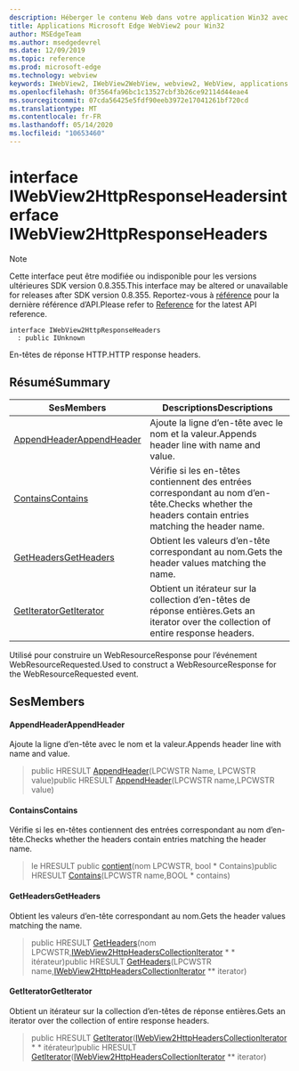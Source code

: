 ```yaml
---
description: Héberger le contenu Web dans votre application Win32 avec le contrôle Microsoft Edge WebView2
title: Applications Microsoft Edge WebView2 pour Win32
author: MSEdgeTeam
ms.author: msedgedevrel
ms.date: 12/09/2019
ms.topic: reference
ms.prod: microsoft-edge
ms.technology: webview
keywords: IWebView2, IWebView2WebView, webview2, WebView, applications Win32, Win32, Edge
ms.openlocfilehash: 0f3564fa96bc1c13527cbf3b26ce92114d44eae4
ms.sourcegitcommit: 07cda56425e5fdf90eeb3972e17041261bf720cd
ms.translationtype: MT
ms.contentlocale: fr-FR
ms.lasthandoff: 05/14/2020
ms.locfileid: "10653460"
---
```

# <span data-ttu-id="61e61-104">interface IWebView2HttpResponseHeaders</span><span class="sxs-lookup"><span data-stu-id="61e61-104">interface IWebView2HttpResponseHeaders</span></span> 

> [!NOTE]
> <span data-ttu-id="61e61-105">Cette interface peut être modifiée ou indisponible pour les versions ultérieures SDK version 0.8.355.</span><span class="sxs-lookup"><span data-stu-id="61e61-105">This interface may be altered or unavailable for releases after SDK version 0.8.355.</span></span> <span data-ttu-id="61e61-106">Reportez-vous à [référence](../../../webview2-api-reference.md) pour la dernière référence d’API.</span><span class="sxs-lookup"><span data-stu-id="61e61-106">Please refer to [Reference](../../../webview2-api-reference.md) for the latest API reference.</span></span>

```
interface IWebView2HttpResponseHeaders
  : public IUnknown
```

<span data-ttu-id="61e61-107">En-têtes de réponse HTTP.</span><span class="sxs-lookup"><span data-stu-id="61e61-107">HTTP response headers.</span></span>

## <span data-ttu-id="61e61-108">Résumé</span><span class="sxs-lookup"><span data-stu-id="61e61-108">Summary</span></span>

 <span data-ttu-id="61e61-109">Ses</span><span class="sxs-lookup"><span data-stu-id="61e61-109">Members</span></span>                        | <span data-ttu-id="61e61-110">Descriptions</span><span class="sxs-lookup"><span data-stu-id="61e61-110">Descriptions</span></span>
--------------------------------|---------------------------------------------
[<span data-ttu-id="61e61-111">AppendHeader</span><span class="sxs-lookup"><span data-stu-id="61e61-111">AppendHeader</span></span>](#appendheader) | <span data-ttu-id="61e61-112">Ajoute la ligne d’en-tête avec le nom et la valeur.</span><span class="sxs-lookup"><span data-stu-id="61e61-112">Appends header line with name and value.</span></span>
[<span data-ttu-id="61e61-113">Contains</span><span class="sxs-lookup"><span data-stu-id="61e61-113">Contains</span></span>](#contains) | <span data-ttu-id="61e61-114">Vérifie si les en-têtes contiennent des entrées correspondant au nom d’en-tête.</span><span class="sxs-lookup"><span data-stu-id="61e61-114">Checks whether the headers contain entries matching the header name.</span></span>
[<span data-ttu-id="61e61-115">GetHeaders</span><span class="sxs-lookup"><span data-stu-id="61e61-115">GetHeaders</span></span>](#getheaders) | <span data-ttu-id="61e61-116">Obtient les valeurs d’en-tête correspondant au nom.</span><span class="sxs-lookup"><span data-stu-id="61e61-116">Gets the header values matching the name.</span></span>
[<span data-ttu-id="61e61-117">GetIterator</span><span class="sxs-lookup"><span data-stu-id="61e61-117">GetIterator</span></span>](#getiterator) | <span data-ttu-id="61e61-118">Obtient un itérateur sur la collection d’en-têtes de réponse entières.</span><span class="sxs-lookup"><span data-stu-id="61e61-118">Gets an iterator over the collection of entire response headers.</span></span>

<span data-ttu-id="61e61-119">Utilisé pour construire un WebResourceResponse pour l’événement WebResourceRequested.</span><span class="sxs-lookup"><span data-stu-id="61e61-119">Used to construct a WebResourceResponse for the WebResourceRequested event.</span></span>

## <span data-ttu-id="61e61-120">Ses</span><span class="sxs-lookup"><span data-stu-id="61e61-120">Members</span></span>

#### <span data-ttu-id="61e61-121">AppendHeader</span><span class="sxs-lookup"><span data-stu-id="61e61-121">AppendHeader</span></span> 

<span data-ttu-id="61e61-122">Ajoute la ligne d’en-tête avec le nom et la valeur.</span><span class="sxs-lookup"><span data-stu-id="61e61-122">Appends header line with name and value.</span></span>

> <span data-ttu-id="61e61-123">public HRESULT [AppendHeader](#appendheader)(LPCWSTR Name, LPCWSTR value)</span><span class="sxs-lookup"><span data-stu-id="61e61-123">public HRESULT [AppendHeader](#appendheader)(LPCWSTR name,LPCWSTR value)</span></span>

#### <span data-ttu-id="61e61-124">Contains</span><span class="sxs-lookup"><span data-stu-id="61e61-124">Contains</span></span> 

<span data-ttu-id="61e61-125">Vérifie si les en-têtes contiennent des entrées correspondant au nom d’en-tête.</span><span class="sxs-lookup"><span data-stu-id="61e61-125">Checks whether the headers contain entries matching the header name.</span></span>

> <span data-ttu-id="61e61-126">le HRESULT public [contient](#contains)(nom LPCWSTR, bool \* Contains)</span><span class="sxs-lookup"><span data-stu-id="61e61-126">public HRESULT [Contains](#contains)(LPCWSTR name,BOOL \* contains)</span></span>

#### <span data-ttu-id="61e61-127">GetHeaders</span><span class="sxs-lookup"><span data-stu-id="61e61-127">GetHeaders</span></span> 

<span data-ttu-id="61e61-128">Obtient les valeurs d’en-tête correspondant au nom.</span><span class="sxs-lookup"><span data-stu-id="61e61-128">Gets the header values matching the name.</span></span>

> <span data-ttu-id="61e61-129">public HRESULT [GetHeaders](#getheaders)(nom LPCWSTR,[IWebView2HttpHeadersCollectionIterator](IWebView2HttpHeadersCollectionIterator.md) \* \* itérateur)</span><span class="sxs-lookup"><span data-stu-id="61e61-129">public HRESULT [GetHeaders](#getheaders)(LPCWSTR name,[IWebView2HttpHeadersCollectionIterator](IWebView2HttpHeadersCollectionIterator.md) \*\* iterator)</span></span>

#### <span data-ttu-id="61e61-130">GetIterator</span><span class="sxs-lookup"><span data-stu-id="61e61-130">GetIterator</span></span> 

<span data-ttu-id="61e61-131">Obtient un itérateur sur la collection d’en-têtes de réponse entières.</span><span class="sxs-lookup"><span data-stu-id="61e61-131">Gets an iterator over the collection of entire response headers.</span></span>

> <span data-ttu-id="61e61-132">public HRESULT [GetIterator](#getiterator)([IWebView2HttpHeadersCollectionIterator](IWebView2HttpHeadersCollectionIterator.md) \* \* itérateur)</span><span class="sxs-lookup"><span data-stu-id="61e61-132">public HRESULT [GetIterator](#getiterator)([IWebView2HttpHeadersCollectionIterator](IWebView2HttpHeadersCollectionIterator.md) \*\* iterator)</span></span>

